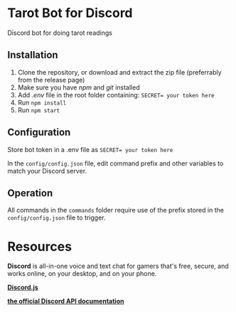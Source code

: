 # Tarot Bot for Discord
Discord bot for doing tarot readings

## Installation
1. Clone the repository, or download and extract the zip file (preferrably from the release page)
2. Make sure you have *npm* and *git* installed
3. Add *.env* file in the root folder containing: ``SECRET= your token here``
4. Run `npm install`
5. Run `npm start`

## Configuration
Store bot token in a .env file as ``SECRET= your token here``

In the ``config/config.json`` file, edit command prefix and other variables to match your Discord server.

## Operation
All commands in the ``commands`` folder require use of the prefix stored in the ``config/config.json`` file to trigger.

# Resources
  
**Discord** is all-in-one voice and text chat for gamers that's free, secure, and works online, on your desktop, and on your phone. 

**[Discord.js](https://github.com/hydrabolt/discord.js/)**

**[the official Discord API documentation](https://discordapp.com/developers/docs/intro)**
